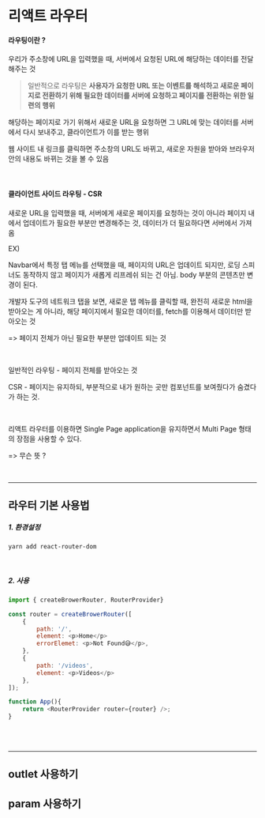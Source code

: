 # 리액트 라우터

#### 라우팅이란 ?

우리가 주소창에 URL을 입력했을 때, 서버에서 요청된 URL에 해당하는 데이터를 전달해주는 것

> 일반적으로 라우팅은 **사용자가 요청한 URL 또는 이벤트를 해석하고 새로운 페이지로 전환하기 위해 필요한 데이터를 서버에 요청하고 페이지를 전환하는 위한 일련의 행위**

해당하는 페이지로 가기 위해서 새로운 URL을 요청하면 그 URL에 맞는 데이터를 서버에서 다시 보내주고, 클라이언트가 이를 받는 행위 

웹 사이트 내 링크를 클릭하면 주소창의 URL도 바뀌고, 새로운 자원을 받아와 브라우저 안의 내용도 바뀌는 것을 볼 수 있음 

<br>

#### 클라이언트 사이드 라우팅 - CSR

새로운 URL을 입력했을 때, 서버에게 새로운 페이지를 요청하는 것이 아니라 페이지 내에서 업데이트가 필요한 부분만 변경해주는 것, 데이터가 더 필요하다면 서버에서 가져옴

EX) 

Navbar에서 특정 탭 메뉴를 선택했을 때, 페이지의 URL은 업데이트 되지만, 로딩 스피너도 동작하지 않고 페이지가 새롭게 리프레쉬 되는 건 아님. body 부분의 콘텐츠만 변경이 된다. 

개발자 도구의 네트워크 탭을 보면, 새로운 탭 메뉴를 클릭할 때, 완전히 새로운 html을 받아오는 게 아니라, 해당 페이지에서 필요한 데이터를, fetch를 이용해서 데이터만 받아오는 것

=> 페이지 전체가 아닌 필요한 부분만 업데이트 되는 것 

<br>

일반적인 라우팅 - 페이지 전체를 받아오는 것 

CSR - 페이지는 유지하되, 부분적으로 내가 원하는 곳만 컴포넌트를 보여줬다가 숨겼다가 하는 것.

<br>

리액트 라우터를 이용하면 Single Page application을 유지하면서 Multi Page 형태의 장점을 사용할 수 있다. 

=> 무슨 뜻 ?

<br>

------

## 라우터 기본 사용법

##### 1. 환경설정

`yarn add react-router-dom`

<br>

##### 2. 사용

```js
import { createBrowerRouter, RouterProvider}
```

```js
const router = createBrowerRouter([
    {
        path: '/',
        element: <p>Home</p>
        errorElemet: <p>Not Found😅</p>,
    },
    {
        path: '/videos',
        element: <p>Videos</p>
    },
]);

function App(){
    return <RouterProvider router={router} />;
}
```

<br><br>

------



## outlet 사용하기







## param 사용하기

